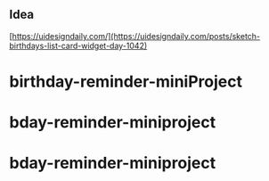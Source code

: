 ## Idea

[https://uidesigndaily.com/](https://uidesigndaily.com/posts/sketch-birthdays-list-card-widget-day-1042)
# birthday-reminder-miniProject
# bday-reminder-miniproject
# bday-reminder-miniproject

